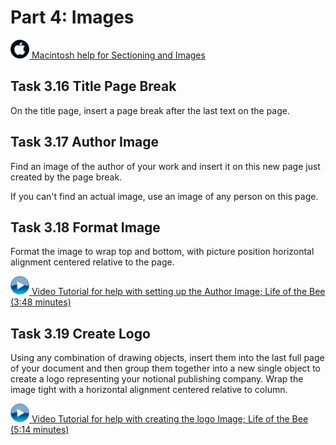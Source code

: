 # Part 4: Images

<img src="images/mac.png" width="30">[ Macintosh help for Sectioning and Images](https://github.com/lblakej/document-markup-mac-help/blob/master/docs-mac-project-part-3-4/README.md)

## Task 3.16 Title Page Break

On the title page, insert a page break after the last text on the page.

## Task 3.17 Author Image

Find an image of the author of your work and insert it on this new page just created by the page break.

If you can't find an actual image, use an image of any person on this page.

## Task 3.18 Format Image

Format the image to wrap top and bottom, with picture position horizontal alignment centered relative to the page.

<img src="images/video.png" width="30">[ Video Tutorial for help with setting up the Author Image; Life of the Bee (3:48 minutes)](https://ils.unc.edu/courses/2017_fall/inls161_001/videos/markup/markup-14-author-image.mp4)

## Task 3.19 Create Logo

Using any combination of drawing objects, insert  them into the last full page of your document and then group them together into a new single object to create a logo representing your notional publishing company. Wrap the image tight with a horizontal alignment centered relative to column.

<img src="images/video.png" width="30">[ Video Tutorial for help with creating the logo Image; Life of the Bee (5:14 minutes)](https://ils.unc.edu/courses/2017_fall/inls161_001/videos/markup/markup-15-logo-image.mp4)
